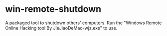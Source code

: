 # win-remote-shutdown
A packaged tool to shutdown others' computers. Run the "Windows Remote Online Hacking tool By JieJiaoDeMao-wjz.exe" to use.

